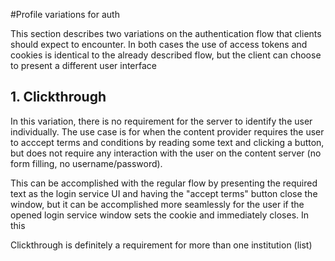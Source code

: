 #Profile variations for auth

This section describes two variations on the authentication flow that clients should expect to encounter. In both cases the use of access tokens and cookies is identical to the already described flow, but the client can choose to present a different user interface

## 1. Clickthrough

In this variation, there is no requirement for the server to identify the user individually. The use case is for when the content provider requires the user to acccept terms and conditions by reading some text and clicking a button, but does not require any interaction with the user on the content server (no form filling, no username/password).

This can be accomplished with the regular flow by presenting the required text as the login service UI and having the "accept terms" button close the window, but it can be accomplished more seamlessly for the user if the opened login service window sets the cookie and immediately closes. In this 

Clickthrough is definitely a requirement for more than one institution (list)